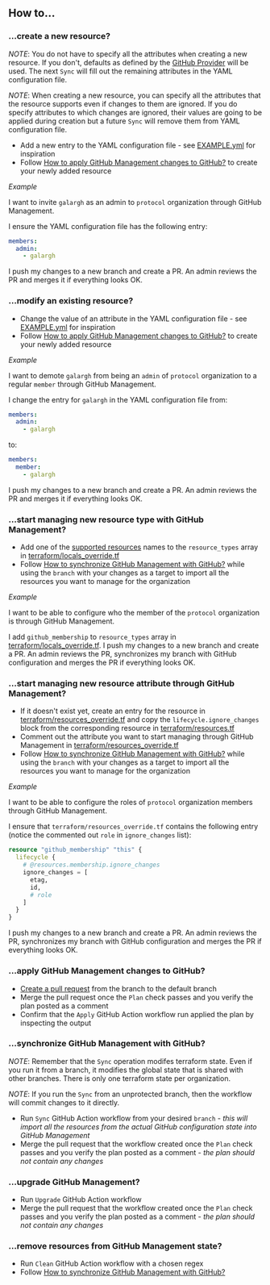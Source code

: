 ## How to...

### ...create a new resource?

*NOTE*: You do not have to specify all the attributes when creating a new resource. If you don't, defaults as defined by the [GitHub Provider](https://registry.terraform.io/providers/integrations/github/latest/docs) will be used. The next `Sync` will fill out the remaining attributes in the YAML configuration file.

*NOTE*: When creating a new resource, you can specify all the attributes that the resource supports even if changes to them are ignored. If you do specify attributes to which changes are ignored, their values are going to be applied during creation but a future `Sync` will remove them from YAML configuration file.

- Add a new entry to the YAML configuration file - see [EXAMPLE.yml](EXAMPLE.yml) for inspiration
- Follow [How to apply GitHub Management changes to GitHub?](#apply-github-management-changes-to-github) to create your newly added resource

*Example*

I want to invite `galargh` as an admin to `protocol` organization through GitHub Management.

I ensure the YAML configuration file has the following entry:
```yaml
members:
  admin:
    - galargh
```

I push my changes to a new branch and create a PR. An admin reviews the PR and merges it if everything looks OK.

### ...modify an existing resource?

- Change the value of an attribute in the YAML configuration file - see [EXAMPLE.yml](EXAMPLE.yml) for inspiration
- Follow [How to apply GitHub Management changes to GitHub?](#apply-github-management-changes-to-github) to create your newly added resource

*Example*

I want to demote `galargh` from being an `admin` of `protocol` organization to a regular `member` through GitHub Management.

I change the entry for `galargh` in the YAML configuration file from:
```yaml
members:
  admin:
    - galargh
```
to:
```yaml
members:
  member:
    - galargh
```

I push my changes to a new branch and create a PR. An admin reviews the PR and merges it if everything looks OK.

### ...start managing new resource type with GitHub Management?

- Add one of the [supported resources](ABOUT.md#supported-resources) names to the `resource_types` array in [terraform/locals_override.tf](../terraform/locals_override.tf)
- Follow [How to synchronize GitHub Management with GitHub?](#synchronize-github-management-with-github) while using the `branch` with your changes as a target to import all the resources you want to manage for the organization

*Example*

I want to be able to configure who the member of the `protocol` organization is through GitHub Management.

I add `github_membership` to `resource_types` array in [terraform/locals_override.tf](../terraform/locals_override.tf). I push my changes to a new branch and create a PR. An admin reviews the PR, synchronizes my branch with GitHub configuration and merges the PR if everything looks OK.

### ...start managing new resource attribute through GitHub Management?

- If it doesn't exist yet, create an entry for the resource in [terraform/resources_override.tf](../terraform/resources_override.tf) and copy the `lifecycle.ignore_changes` block from the corresponding resource in [terraform/resources.tf](../terraform/resources.tf)
- Comment out the attribute you want to start managing through GitHub Management in [terraform/resources_override.tf](../terraform/resources_override.tf)
- Follow [How to synchronize GitHub Management with GitHub?](#synchronize-github-management-with-github) while using the `branch` with your changes as a target to import all the resources you want to manage for the organization

*Example*

I want to be able to configure the roles of `protocol` organization members through GitHub Management.

I ensure that `terraform/resources_override.tf` contains the following entry (notice the commented out `role` in `ignore_changes` list):
```tf
resource "github_membership" "this" {
  lifecycle {
    # @resources.membership.ignore_changes
    ignore_changes = [
      etag,
      id,
      # role
    ]
  }
}
```

I push my changes to a new branch and create a PR. An admin reviews the PR, synchronizes my branch with GitHub configuration and merges the PR if everything looks OK.

### ...apply GitHub Management changes to GitHub?

- [Create a pull request](https://docs.github.com/en/pull-requests/collaborating-with-pull-requests/proposing-changes-to-your-work-with-pull-requests/creating-a-pull-request) from the branch to the default branch
- Merge the pull request once the `Plan` check passes and you verify the plan posted as a comment
- Confirm that the `Apply` GitHub Action workflow run applied the plan by inspecting the output

### ...synchronize GitHub Management with GitHub?

*NOTE*: Remember that the `Sync` operation modifes terraform state. Even if you run it from a branch, it modifies the global state that is shared with other branches. There is only one terraform state per organization.

*NOTE*: If you run the `Sync` from an unprotected branch, then the workflow will commit changes to it directly.

- Run `Sync` GitHub Action workflow from your desired `branch` - *this will import all the resources from the actual GitHub configuration state into GitHub Management*
- Merge the pull request that the workflow created once the `Plan` check passes and you verify the plan posted as a comment - *the plan should not contain any changes*

### ...upgrade GitHub Management?

- Run `Upgrade` GitHub Action workflow
- Merge the pull request that the workflow created once the `Plan` check passes and you verify the plan posted as a comment - *the plan should not contain any changes*

### ...remove resources from GitHub Management state?

- Run `Clean` GitHub Action workflow with a chosen regex
- Follow [How to synchronize GitHub Management with GitHub?](#synchronize-github-management-with-github)
